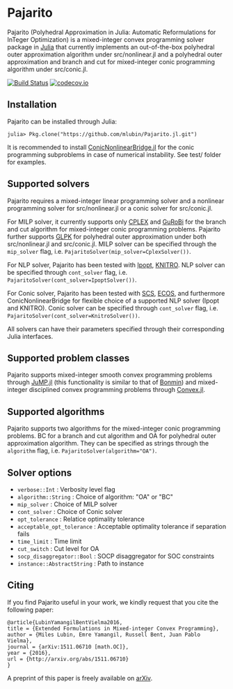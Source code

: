 # Pajarito

Pajarito (Polyhedral Approximation in Julia: Automatic Reformulations for InTeger Optimization) is a mixed-integer convex programming solver package in [Julia](http://julialang.org/) that currently implements an out-of-the-box polyhedral outer approximation algorithm under src/nonlinear.jl and a polyhedral outer approximation and branch and cut for mixed-integer conic programming algorithm under src/conic.jl.

[![Build Status](https://travis-ci.org/mlubin/Pajarito.jl.svg?branch=master)](https://travis-ci.org/mlubin/Pajarito.jl) [![codecov.io](https://codecov.io/github/mlubin/Pajarito.jl/coverage.svg?branch=master)](https://codecov.io/github/mlubin/Pajarito.jl?branch=master)

## Installation

Pajarito can be installed through Julia:

```
julia> Pkg.clone("https://github.com/mlubin/Pajarito.jl.git")
```

It is recommended to install [ConicNonlinearBridge.jl](https://github.com/mlubin/ConicNonlinearBridge.jl) for the conic programming subproblems in case of numerical instability. See test/ folder for examples.

## Supported solvers

Pajarito requires a mixed-integer linear programming solver and a nonlinear programming solver for src/nonlinear.jl or a conic solver for src/conic.jl. 

For MILP solver, it currently supports only [CPLEX](http://www-01.ibm.com/software/commerce/optimization/cplex-optimizer/) and [GuRoBi](http://www.gurobi.com/) for the branch and cut algorithm for mixed-integer conic programming problems. Pajarito further supports [GLPK](http://www.gnu.org/software/glpk/) for polyhedral outer approximation under both src/nonlinear.jl and src/conic.jl. MILP solver can be specified through the `mip_solver` flag, i.e. `PajaritoSolver(mip_solver=CplexSolver())`.

For NLP solver, Pajarito has been tested with [Ipopt](https://projects.coin-or.org/Ipopt), [KNITRO](http://www.ziena.com/knitro.htm). NLP solver can be specified through `cont_solver` flag, i.e. `PajaritoSolver(cont_solver=IpoptSolver())`.

For Conic solver, Pajarito has been tested with [SCS](https://github.com/cvxgrp/scs), [ECOS](https://github.com/ifa-ethz/ecos), and furthermore ConicNonlinearBridge for flexible choice of a supported NLP solver (Ipopt and KNITRO). Conic solver can be specified through `cont_solver` flag, i.e. `PajaritoSolver(cont_solver=KnitroSolver())`.

All solvers can have their parameters specified through their corresponding Julia interfaces.

## Supported problem classes

Pajarito supports mixed-integer smooth convex programming problems through [JuMP.jl](https://github.com/JuliaOpt/JuMP.jl) (this functionality is similar to that of [Bonmin](https://projects.coin-or.org/Bonmin)) and mixed-integer disciplined convex programming problems through [Convex.jl](https://github.com/JuliaOpt/Convex.jl).

## Supported algorithms

Pajarito supports two algorithms for the mixed-integer conic programming problems. BC for a branch and cut algorithm and OA for polyhedral outer approximation algorithm. They can be specified as strings through the `algorithm` flag, i.e. `PajaritoSolver(algorithm="OA")`.

## Solver options

  * `verbose::Int`                : Verbosity level flag
  * `algorithm::String`           : Choice of algorithm: "OA" or "BC"
  * `mip_solver`                  : Choice of MILP solver
  * `cont_solver`                 : Choice of Conic solver
  * `opt_tolerance`               : Relatice optimality tolerance
  * `acceptable_opt_tolerance`    : Acceptable optimality tolerance if separation fails
  * `time_limit`                  : Time limit
  * `cut_switch`                  : Cut level for OA
  * `socp_disaggregator::Bool`    : SOCP disaggregator for SOC constraints
  * `instance::AbstractString`    : Path to instance

## Citing

If you find Pajarito useful in your work, we kindly request that you cite the following paper:

    @article{LubinYamangilBentVielma2016,
    title = {Extended Formulations in Mixed-integer Convex Programming},
    author = {Miles Lubin, Emre Yamangil, Russell Bent, Juan Pablo Vielma},
    journal = {arXiv:1511.06710 [math.OC]},
    year = {2016},
    url = {http://arxiv.org/abs/1511.06710}
    }

A preprint of this paper is freely available on [arXiv](http://arxiv.org/abs/1511.06710).


